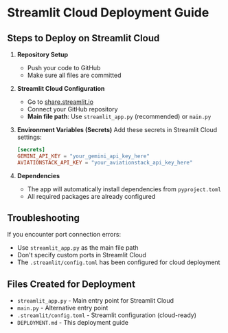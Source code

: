 # Streamlit Cloud Deployment Guide

## Steps to Deploy on Streamlit Cloud

1. **Repository Setup**
   - Push your code to GitHub
   - Make sure all files are committed

2. **Streamlit Cloud Configuration**
   - Go to [share.streamlit.io](https://share.streamlit.io)
   - Connect your GitHub repository
   - **Main file path**: Use `streamlit_app.py` (recommended) or `main.py`

3. **Environment Variables (Secrets)**
   Add these secrets in Streamlit Cloud settings:
   ```toml
   [secrets]
   GEMINI_API_KEY = "your_gemini_api_key_here"
   AVIATIONSTACK_API_KEY = "your_aviationstack_api_key_here"
   ```

4. **Dependencies**
   - The app will automatically install dependencies from `pyproject.toml`
   - All required packages are already configured

## Troubleshooting

If you encounter port connection errors:
- Use `streamlit_app.py` as the main file path
- Don't specify custom ports in Streamlit Cloud
- The `.streamlit/config.toml` has been configured for cloud deployment

## Files Created for Deployment
- `streamlit_app.py` - Main entry point for Streamlit Cloud
- `main.py` - Alternative entry point
- `.streamlit/config.toml` - Streamlit configuration (cloud-ready)
- `DEPLOYMENT.md` - This deployment guide